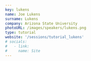 ```yaml
---
key: lukens
name: Joe Lukens
surname: Lukens
company: Arizona State University
photoURL: /images/speakers/lukens.png
type: tutorial
website: '/sessions/tutorial_lukens'
# socials:
#   - link: 
#     name: Site
---
```

